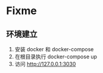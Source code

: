 # Fixme

## 环境建立

1. 安装 docker 和 docker-compose
2. 在根目录执行 docker-compose up
3. 访问 http://127.0.0.1:3030
